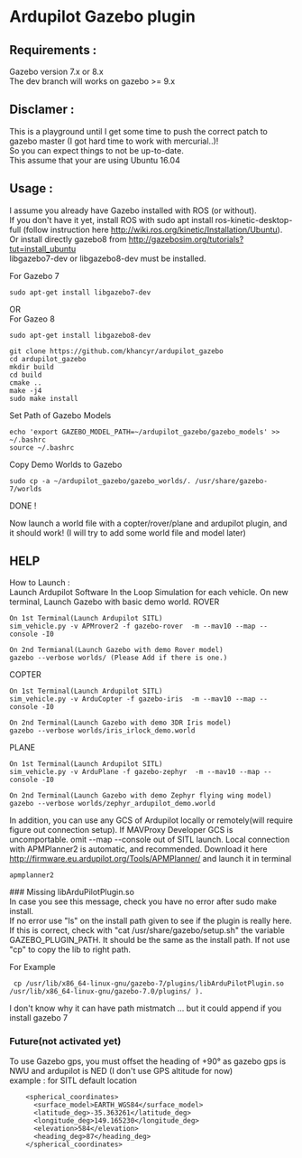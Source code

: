 # Ardupilot Gazebo plugin 

## Requirements :
Gazebo version 7.x or 8.x  
The dev branch will works on gazebo >= 9.x  

## Disclamer : 
This is a playground until I get some time to push the correct patch to gazebo master (I got hard time to work with mercurial..)!  
So you can expect things to not be up-to-date.  
This assume that your are using Ubuntu 16.04

## Usage :
I assume you already have Gazebo installed with ROS (or without).  
If you don't have it yet, install ROS with sudo apt install ros-kinetic-desktop-full 
(follow instruction here http://wiki.ros.org/kinetic/Installation/Ubuntu).  
Or install directly gazebo8 from http://gazebosim.org/tutorials?tut=install_ubuntu  
libgazebo7-dev or libgazebo8-dev must be installed.

For Gazebo 7
````
sudo apt-get install libgazebo7-dev
````
OR  
For Gazeo 8
````
sudo apt-get install libgazebo8-dev
````
````
git clone https://github.com/khancyr/ardupilot_gazebo
cd ardupilot_gazebo
mkdir build
cd build
cmake ..
make -j4
sudo make install
````
Set Path of Gazebo Models
````
echo 'export GAZEBO_MODEL_PATH=~/ardupilot_gazebo/gazebo_models' >> ~/.bashrc
source ~/.bashrc
````

Copy Demo Worlds to Gazebo
````
sudo cp -a ~/ardupilot_gazebo/gazebo_worlds/. /usr/share/gazebo-7/worlds
````

DONE !

Now launch a world file with a copter/rover/plane and ardupilot plugin, and it should work! 
(I will try to add some world file and model later)

## HELP 

How to Launch :  
Launch Ardupilot Software In the Loop Simulation for each vehicle.
On new terminal, Launch Gazebo with basic demo world.
ROVER

````
On 1st Terminal(Launch Ardupilot SITL)
sim_vehicle.py -v APMrover2 -f gazebo-rover  -m --mav10 --map --console -I0

On 2nd Termianal(Launch Gazebo with demo Rover model)
gazebo --verbose worlds/ (Please Add if there is one.)

````
COPTER
````
On 1st Terminal(Launch Ardupilot SITL)
sim_vehicle.py -v ArduCopter -f gazebo-iris  -m --mav10 --map --console -I0

On 2nd Terminal(Launch Gazebo with demo 3DR Iris model)
gazebo --verbose worlds/iris_irlock_demo.world
````
PLANE
````
On 1st Terminal(Launch Ardupilot SITL)
sim_vehicle.py -v ArduPlane -f gazebo-zephyr  -m --mav10 --map --console -I0

On 2nd Terminal(Launch Gazebo with demo Zephyr flying wing model)
gazebo --verbose worlds/zephyr_ardupilot_demo.world
````

In addition, you can use any GCS of Ardupilot locally or remotely(will require figure out connection setup).
If MAVProxy Developer GCS is uncomportable. omit --map --console out of SITL launch.
Local connection with APMPlanner2 is automatic, and recommended.
Download it here http://firmware.eu.ardupilot.org/Tools/APMPlanner/
and launch it in terminal

````
apmplanner2
````

### Missing libArduPilotPlugin.so  
In case you see this message, check you have no error after sudo make install.  
If no error use "ls" on the install path given to see if the plugin is really here.  
If this is correct, check with "cat /usr/share/gazebo/setup.sh" the variable GAZEBO_PLUGIN_PATH. It should be the same as the install path. If not use "cp" to copy the lib to right path. 

For Example

````
 cp /usr/lib/x86_64-linux-gnu/gazebo-7/plugins/libArduPilotPlugin.so /usr/lib/x86_64-linux-gnu/gazebo-7.0/plugins/ ).  
````

I don't know why it can have path mistmatch ... but it could append if you install gazebo 7

### Future(not activated yet)
To use Gazebo gps, you must offset the heading of +90° as gazebo gps is NWU and ardupilot is NED 
(I don't use GPS altitude for now)  
example : for SITL default location
````
    <spherical_coordinates>
      <surface_model>EARTH_WGS84</surface_model>
      <latitude_deg>-35.363261</latitude_deg>
      <longitude_deg>149.165230</longitude_deg>
      <elevation>584</elevation>
      <heading_deg>87</heading_deg>
    </spherical_coordinates>
````

